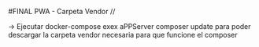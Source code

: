 #FINAL PWA - Carpeta Vendor // 

-> Ejecutar 
docker-compose exex aPPServer composer update
para poder descargar la carpeta vendor necesaria para que funcione el composer

